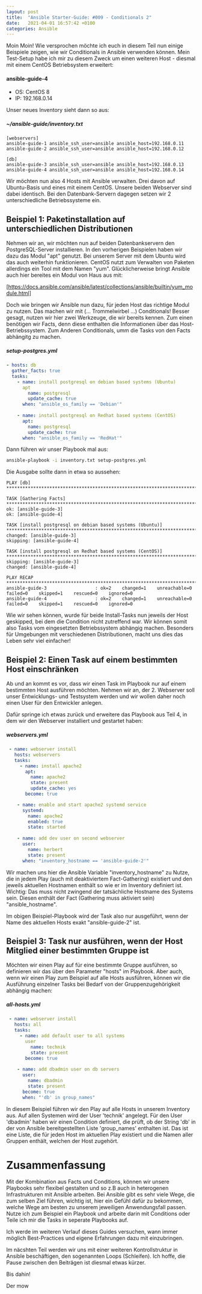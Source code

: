 ```yaml
---
layout: post
title:  "Ansible Starter-Guide: #009 - Conditionals 2" 
date:   2021-04-01 16:57:42 +0100
categories: Ansible
---
```



Moin Moin! Wie versprochen möchte ich euch in diesem Teil nun einige Beispiele zeigen, wie wir Conditionals in Ansible verwenden können. 
Mein Test-Setup habe ich mir zu diesem Zweck um einen weiteren Host - diesmal mit einem CentOS Betriebsystem erweitert:

#### ansible-guide-4
* OS: CentOS 8
* IP: 192.168.0.14

Unser neues Inventory sieht dann so aus:

##### ~/ansible-guide/inventory.txt
```
[webservers]
ansible-guide-1 ansible_ssh_user=ansible ansible_host=192.168.0.11
ansible-guide-2 ansible_ssh_user=ansible ansible_host=192.168.0.12

[db]
ansible-guide-3 ansible_ssh_user=ansible ansible_host=192.168.0.13
ansible-guide-4 ansible_ssh_user=ansible ansible_host=192.168.0.14

```

Wir möchten nun also 4 Hosts mit Ansible verwalten. Drei davon auf Ubuntu-Basis und eines mit einem CentOS. Unsere beiden Webserver sind dabei identisch. Bei
den Datenbank-Servern dagegen setzen wir 2 unterschiedliche Betriebssysteme ein. 

## Beispiel 1: Paketinstallation auf unterschiedlichen Distributionen

Nehmen wir an, wir möchten nun auf beiden Datenbankservern den PostgreSQL-Server installieren. In den vorherigen Beispielen haben wir dazu das Modul "apt" genutzt. Bei unserem Server mit dem Ubuntu wird das auch weiterhin funktionieren. CentOS nutzt zum Verwalten von Paketen allerdings ein Tool mit dem Namen "yum". Glücklicherweise bringt Ansible auch hier bereites ein Modul von Haus aus mit:

[https://docs.ansible.com/ansible/latest/collections/ansible/builtin/yum_module.html]

Doch wie bringen wir Ansible nun dazu, für jeden Host das richtige Modul zu nutzen. Das machen wir mit (... Trommelwirbel ...) Conditionals!
Besser gesagt, nutzen wir hier zwei Werkzeuge, die wir bereits kennen. Zum einen benötigen wir Facts, denn diese enthalten die Informationen über das Host-Betriebssystem. Zum Anderen Conditionals, umm die Tasks von den Facts abhängitg zu machen.

##### setup-postgres.yml
```yaml
- hosts: db
  gather_facts: true
  tasks:
    - name: install postgresql on debian based systems (Ubuntu)
      apt
        name: postgresql
        update_cache: true
      when: "ansible_os_family == 'Debian'"
      
    - name: install postgresql on Redhat based systems (CentOS)
      apt:
        name: postgresql
        update_cache: true
      when: "ansible_os_family == 'RedHat'"
```

Dann führen wir unser Playbook mal aus:
```bash
ansible-playbook -i inventory.txt setup-postgres.yml
```

Die Ausgabe sollte dann in etwa so aussehen:
```
PLAY [db] ********************************************************************************************************************************************************

TASK [Gathering Facts] **************************************************************************************************************************************************
ok: [ansible-guide-3]
ok: [ansible-guide-4]

TASK [install postgresql on debian based systems (Ubuntu)] **************************************************************************************************************
changed: [ansible-guide-3]
skipping: [ansible-guide-4]

TASK [install postgresql on Redhat based systems (CentOS)] **************************************************************************************************************
skipping: [ansible-guide-3]
changed: [ansible-guide-4]

PLAY RECAP **************************************************************************************************************************************************************
ansible-guide-3                  : ok=2    changed=1    unreachable=0    failed=0    skipped=1    rescued=0    ignored=0 
ansible-guide-4                  : ok=2    changed=1    unreachable=0    failed=0    skipped=1    rescued=0    ignored=0 
```

Wie wir sehen können, wurde für beide Install-Tasks nun jeweils der Host geskipped, bei dem die Condition nicht zutreffend war. Wir können somit also Tasks vom eingesetzten Betriebssystem abhängig machen. Besonders für Umgebungen mit verschiedenen Distributionen, macht uns dies das Leben sehr viel einfacher!

## Beispiel 2: Einen Task auf einem bestimmten Host einschränken

Ab und an kommt es vor, dass wir einen Task im Playbook nur auf einem bestimmten Host ausführen möchten. Nehmen wir an, der 2. Webserver soll unser Entwicklungs- und Testsystem werden und wir wollen daher noch einen User für den Entwickler anlegen.

Dafür springe ich etwas zurück und erweitere das Playbook aus Teil 4, in dem wir den Webserver installiert und gestartet haben:

##### webservers.yml
``` yaml
 - name: webserver install 
   hosts: webservers
   tasks: 
     - name: install apache2
       apt:
         name: apache2
         state: present
         update_cache: yes
       become: true

    - name: enable and start apache2 systemd service
      systemd:
        name: apache2
        enabled: true
        state: started
    
    - name: add dev user on second webserver
      user: 
        name: herbert
        state: present
      when: "inventory_hostname == 'ansible-guide-2'"
```

Wir machen uns hier die Ansible Variable "inventory_hostname" zu Nutze, die in jedem Play (auch mit deaktiviertem Fact-Gathering) existiert und den jeweils
aktuellen Hostnamen enthält so wie er im Inventory definiert ist. Wichtig: Das muss nicht zwingend der tatsächliche Hostname des Systems sein. Diesen enthält der Fact (Gathering muss aktiviert sein) "ansible_hostname".

Im obigen Beispiel-Playbook wird der Task also nur ausgeführt, wenn der Name des aktuellen Hosts exakt "ansible-guide-2" ist.

## Beispiel 3: Task nur ausführen, wenn der Host Mitglied einer bestimmten Gruppe ist

Möchten wir einen Play auf für eine bestimmte Gruppe ausführen, so definieren wir das über den Parameter "hosts" im Playbook. Aber auch, wenn wir einen Play zum 
Beispiel auf alle Hosts ausführen, können wir die Ausführung einzelner Tasks bei Bedarf von der Gruppenzugehörigkeit abhängig machen:

##### all-hosts.yml

``` yaml
 - name: webserver install 
   hosts: all
   tasks: 
     - name: add default user to all systems
       user
         name: technik
         state: present
       become: true
    
    - name: add dbadmin user on db servers
      user: 
        name: dbadmin
        state: present
      become: true
      when: "'db' in group_names"
```

In diesem Beispiel führen wir den Play auf alle Hosts in unserem Inventory aus. Auf allen Systemen wird der User 'technik' angelegt. Für den User 'dbadmin' haben wir einen Condition definiert, die prüft, ob der String 'db' in der von Ansible bereitgestellten Liste 'group_names' enthalten ist. Das ist eine Liste, die für jeden Host im aktuellen Play existiert und die Namen aller Gruppen enthält, welchen der Host zugehört.

# Zusammenfassung

Mit der Kombination aus Facts und Conditions, können wir unsere Playbooks sehr flexibel gestalten und so z.B auch in heterogenen Infrastrukturen mit Ansible arbeiten. Bei Ansible gibt es sehr viele Wege, die zum selben Ziel führen, wichtig ist, hier ein Gefühl dafür zu bekommen, welche Wege am besten zu unserem jeweiligen Anwendungsfall passen. Nutze ich zum Beispiel ein Playbook und arbeite darin mit Conditions oder Teile ich mir die Tasks in seperate Playbooks auf. 

Ich werde im weiteren Verlauf dieses Guides versuchen, wann immer möglich Best-Practices und eigene Erfahrungen dazu mit einzubringen. 

Im näcshten Teil werden wir uns mit einer weiteren Kontrollstruktur in Ansible beschäftigen, den sogenannten Loops (Schleifen). Ich hoffe, die Pause zwischen den Beiträgen ist diesmal etwas kürzer. 

Bis dahin!

Der mow















